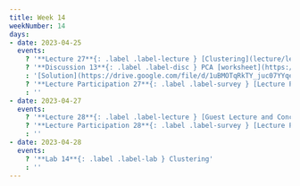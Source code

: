 ```yaml
---
title: Week 14
weekNumber: 14
days:
- date: 2023-04-25
  events:
    ? '**Lecture 27**{: .label .label-lecture } [Clustering](lecture/lec27)'
    ? '**Discussion 13**{: .label .label-disc } PCA [worksheet](https://drive.google.com/file/d/1mqRSBShsdiKqymMf0wfQfwaw-_hJsdcl/view?usp=sharing), [notebook](https://data100.datahub.berkeley.edu/hub/user-redirect/git-pull?repo=https%3A%2F%2Fgithub.com%2FDS-100%2Fsp23&branch=main&urlpath=lab%2Ftree%2Fsp23%2Fdisc%2Fdisc13%2Fdisc13.ipynb)' 
    : '[Solution](https://drive.google.com/file/d/1uBMOTqRkTY_juc07YYqeB-Zxupb4e1EU/view?usp=sharing)'
    ? '**Lecture Participation 27**{: .label .label-survey } [Lecture Participation 27](https://app.sli.do/event/pJisCdewCAuPx7JQfSYx6s/embed/polls/1ebc99d5-4eb2-4496-97a8-66255f710282)'
    : ''
- date: 2023-04-27
  events:
    ? '**Lecture 28**{: .label .label-lecture } [Guest Lecture and Conclusion](lecture/lec28)'
    ? '**Lecture Participation 28**{: .label .label-survey } [Lecture Participation 28](https://app.sli.do/event/bJxg9w9zAbnY5JfNTGez3f/embed/polls/22c1ceea-eacf-486b-a3d3-7204889af979)'
    : ''
- date: 2023-04-28
  events:
    ? '**Lab 14**{: .label .label-lab } Clustering'
    : ''
---
```

